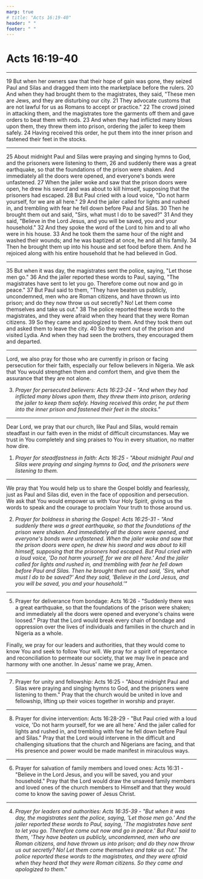 ```yaml
---
marp: true
# title: "Acts 16:19-40"
header: " "
footer: " "
---
```


<style>
    :root {
        font-size: 1.8em;
    }

    section {
        display: flex;
        flex-direction: column;
        justify-content: space-evenly;

        gap: 10px;
    }
</style>

# Acts 16:19-40

---

19 But when her owners saw that their hope of gain was gone, they seized Paul and Silas and dragged them into the marketplace before the rulers. 20 And when they had brought them to the magistrates, they said, "These men are Jews, and they are disturbing our city. 21 They advocate customs that are not lawful for us as Romans to accept or practice." 22 The crowd joined in attacking them, and the magistrates tore the garments off them and gave orders to beat them with rods. 23 And when they had inflicted many blows upon them, they threw them into prison, ordering the jailer to keep them safely. 24 Having received this order, he put them into the inner prison and fastened their feet in the stocks.

<!--paul and silas didn't hesitate or sway away because they had faith that God will provide a way

grant us thespirit of calmess an dinstill us with faith   to foil our enemies plans-->

---

25 About midnight Paul and Silas were praying and singing hymns to God, and the prisoners were listening to them, 26 and suddenly there was a great earthquake, so that the foundations of the prison were shaken. And immediately all the doors were opened, and everyone's bonds were unfastened. 27 When the jailer woke and saw that the prison doors were open, he drew his sword and was about to kill himself, supposing that the prisoners had escaped. 28 But Paul cried with a loud voice, "Do not harm yourself, for we are all here." 29 And the jailer called for lights and rushed in, and trembling with fear he fell down before Paul and Silas. 30 Then he brought them out and said, "Sirs, what must I do to be saved?" 31 And they said, "Believe in the Lord Jesus, and you will be saved, you and your household." 32 And they spoke the word of the Lord to him and to all who were in his house. 33 And he took them the same hour of the night and washed their wounds; and he was baptized at once, he and all his family. 34 Then he brought them up into his house and set food before them. And he rejoiced along with his entire household that he had believed in God.

---

35 But when it was day, the magistrates sent the police, saying, "Let those men go." 36 And the jailer reported these words to Paul, saying, "The magistrates have sent to let you go. Therefore come out now and go in peace." 37 But Paul said to them, "They have beaten us publicly, uncondemned, men who are Roman citizens, and have thrown us into prison; and do they now throw us out secretly? No! Let them come themselves and take us out." 38 The police reported these words to the magistrates, and they were afraid when they heard that they were Roman citizens. 39 So they came and apologized to them. And they took them out and asked them to leave the city. 40 So they went out of the prison and visited Lydia. And when they had seen the brothers, they encouraged them and departed.

---

Lord, we also pray for those who are currently in prison or facing persecution for their faith, especially our fellow believers in Nigeria. We ask that You would strengthen them and comfort them, and give them the assurance that they are not alone.

3. *Prayer for persecuted believers: Acts 16:23-24 - "And when they had inflicted many blows upon them, they threw them into prison, ordering the jailer to keep them safely. Having received this order, he put them into the inner prison and fastened their feet in the stocks."*


---

Dear Lord, we pray that our church, like Paul and Silas, would remain steadfast in our faith even in the midst of difficult circumstances. May we trust in You completely and sing praises to You in every situation, no matter how dire.

1. *Prayer for steadfastness in faith: Acts 16:25 - "About midnight Paul and Silas were praying and singing hymns to God, and the prisoners were listening to them.*

---

We pray that You would help us to share the Gospel boldly and fearlessly, just as Paul and Silas did, even in the face of opposition and persecution. We ask that You would empower us with Your Holy Spirit, giving us the words to speak and the courage to proclaim Your truth to those around us.

2. *Prayer for boldness in sharing the Gospel: Acts 16:25-31 - "And suddenly there was a great earthquake, so that the foundations of the prison were shaken. And immediately all the doors were opened, and everyone's bonds were unfastened. When the jailer woke and saw that the prison doors were open, he drew his sword and was about to kill himself, supposing that the prisoners had escaped. But Paul cried with a loud voice, 'Do not harm yourself, for we are all here.' And the jailer called for lights and rushed in, and trembling with fear he fell down before Paul and Silas. Then he brought them out and said, 'Sirs, what must I do to be saved?' And they said, 'Believe in the Lord Jesus, and you will be saved, you and your household.'"*

---

5. Prayer for deliverance from bondage: Acts 16:26 - "Suddenly there was a great earthquake, so that the foundations of the prison were shaken; and immediately all the doors were opened and everyone's chains were loosed." Pray that the Lord would break every chain of bondage and oppression over the lives of individuals and families in the church and in Nigeria as a whole.

Finally, we pray for our leaders and authorities, that they would come to know You and seek to follow Your will. We pray for a spirit of repentance and reconciliation to permeate our society, that we may live in peace and harmony with one another. In Jesus' name we pray, Amen.

---

7. Prayer for unity and fellowship: Acts 16:25 - "About midnight Paul and Silas were praying and singing hymns to God, and the prisoners were listening to them." Pray that the church would be united in love and fellowship, lifting up their voices together in worship and prayer.

---

8. Prayer for divine intervention: Acts 16:28-29 - "But Paul cried with a loud voice, 'Do not harm yourself, for we are all here.' And the jailer called for lights and rushed in, and trembling with fear he fell down before Paul and Silas." Pray that the Lord would intervene in the difficult and challenging situations that the church and Nigerians are facing, and that His presence and power would be made manifest in miraculous ways.

---

6. Prayer for salvation of family members and loved ones: Acts 16:31 - "Believe in the Lord Jesus, and you will be saved, you and your household." Pray that the Lord would draw the unsaved family members and loved ones of the church members to Himself and that they would come to know the saving power of Jesus Christ.

---

4. *Prayer for leaders and authorities: Acts 16:35-39 - "But when it was day, the magistrates sent the police, saying, 'Let those men go.' And the jailer reported these words to Paul, saying, 'The magistrates have sent to let you go. Therefore come out now and go in peace.' But Paul said to them, 'They have beaten us publicly, uncondemned, men who are Roman citizens, and have thrown us into prison; and do they now throw us out secretly? No! Let them come themselves and take us out.' The police reported these words to the magistrates, and they were afraid when they heard that they were Roman citizens. So they came and apologized to them."*
